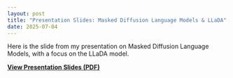 ```yaml
---
layout: post
title: "Presentation Slides: Masked Diffusion Language Models & LLaDA"
date: 2025-07-04
---
```


Here is the slide from my presentation on Masked Diffusion Language Models, with a focus on the LLaDA model.

**[View Presentation Slides (PDF)](/assets/pdf/seminar_0704.pdf)**
